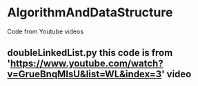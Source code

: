 # AlgorithmAndDataStructure
Code from Youtube videos

## doubleLinkedList.py this code is from 'https://www.youtube.com/watch?v=GrueBnqMIsU&list=WL&index=3' video
